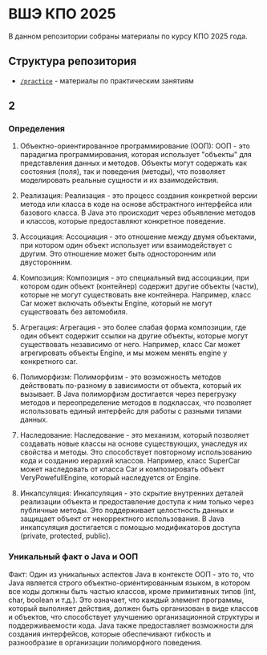 # ВШЭ КПО 2025

В данном репозитории собраны материалы по курсу КПО 2025 года.

## Структура репозитория

- [`/practice`](./practice) - материалы по практическим занятиям

## 2

### Определения

1. Объектно-ориентированное программирование (ООП):
   ООП - это парадигма программирования, которая использует "объекты" для представления данных и методов. Объекты могут содержать как состояния (поля), так и поведения (методы), что позволяет моделировать реальные сущности и их взаимодействия.

2. Реализация:
   Реализация - это процесс создания конкретной версии метода или класса в коде на основе абстрактного интерфейса или базового класса. В Java это происходит через объявление методов и классов, которые предоставляют конкретное поведение.

3. Ассоциация:
   Ассоциация - это отношение между двумя объектами, при котором один объект использует или взаимодействует с другим. Это отношение может быть односторонним или двусторонним.

4. Композиция:
   Композиция - это специальный вид ассоциации, при котором один объект (контейнер) содержит другие объекты (части), которые не могут существовать вне контейнера. Например, класс Car может включать объекты Engine, который не могут существовать без автомобиля.

5. Агрегация:
   Агрегация - это более слабая форма композиции, где один объект содержит ссылки на другие объекты, которые могут существовать независимо от него. Например, класс Car может агрегировать объекты Engine, и мы можем менять engine у конкретного car.

6. Полиморфизм:
   Полиморфизм - это возможность методов действовать по-разному в зависимости от объекта, который их вызывает. В Java полиморфизм достигается через перегрузку методов и переопределение методов в подклассах, что позволяет использовать единый интерфейс для работы с разными типами данных.

7. Наследование:
   Наследование - это механизм, который позволяет создавать новые классы на основе существующих, унаследуя их свойства и методы. Это способствует повторному использованию кода и созданию иерархий классов. Например, класс SuperCar может наследовать от класса Car и композировать объект VeryPowefullEngine, который наследуется от Engine.

8. Инкапсуляция:
   Инкапсуляция - это скрытие внутренних деталей реализации объекта и предоставление доступа к ним только через публичные методы. Это поддерживает целостность данных и защищает объект от некорректного использования. В Java инкапсуляция достигается с помощью модификаторов доступа (private, protected, public).

### Уникальный факт о Java и ООП

Факт: Один из уникальных аспектов Java в контексте ООП - это то, что Java является строго объектно-ориентированным языком, в котором все коды должны быть частью классов, кроме примитивных типов (int, char, boolean и т.д.). Это означает, что каждый элемент программы, который выполняет действия, должен быть организован в виде классов и объектов, что способствует улучшению организационной структуры и поддерживаемости кода. Java также предоставляет возможности для создания интерфейсов, которые обеспечивают гибкость и разнообразие в организации полиморфного поведения.
